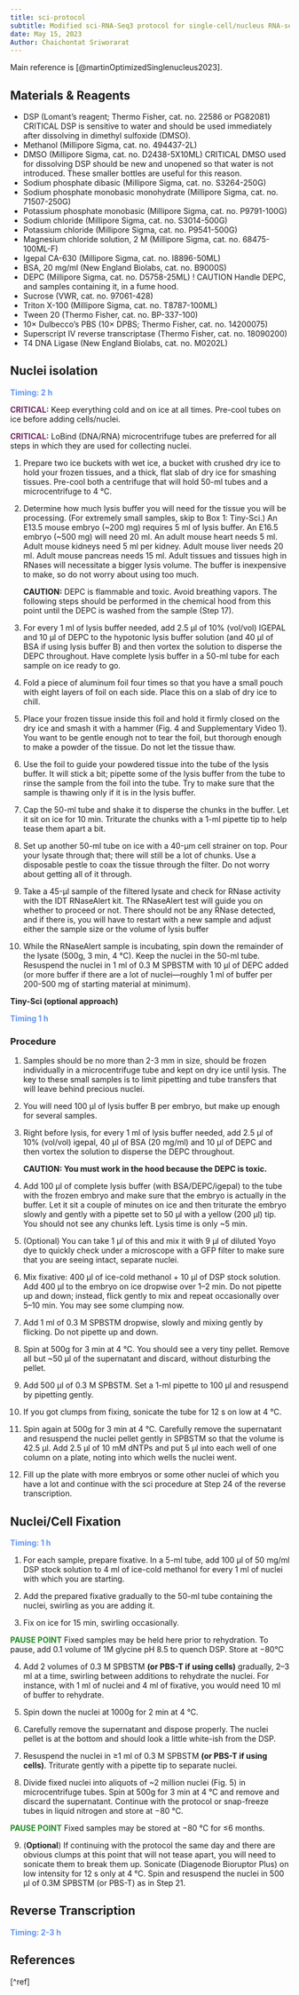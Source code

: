 ```yaml
---
title: sci-protocol
subtitle: Modified sci-RNA-Seq3 protocol for single-cell/nucleus RNA-seq
date: May 15, 2023
Author: Chaichontat Sriworarat
---
```


Main reference is [@martinOptimizedSinglenucleus2023].

## Materials & Reagents

- DSP (Lomant’s reagent; Thermo Fisher, cat. no. 22586 or PG82081) CRITICAL DSP is sensitive to water and should be used immediately after dissolving in dimethyl sulfoxide (DMSO).
- Methanol (Millipore Sigma, cat. no. 494437-2L)
- DMSO (Millipore Sigma, cat. no. D2438-5X10ML) CRITICAL DMSO used for dissolving DSP should be new and unopened so that water is not introduced. These smaller bottles are useful for this reason.
- Sodium phosphate dibasic (Millipore Sigma, cat. no. S3264-250G)
- Sodium phosphate monobasic monohydrate (Millipore Sigma, cat. no. 71507-250G)
- Potassium phosphate monobasic (Millipore Sigma, cat. no. P9791-100G)
- Sodium chloride (Millipore Sigma, cat. no. S3014-500G)
- Potassium chloride (Millipore Sigma, cat. no. P9541-500G)
- Magnesium chloride solution, 2 M (Millipore Sigma, cat. no. 68475-100ML-F)
- Igepal CA-630 (Millipore Sigma, cat. no. I8896-50ML)
- BSA, 20 mg/ml (New England Biolabs, cat. no. B9000S)
- DEPC (Millipore Sigma, cat. no. D5758-25ML) ! CAUTION Handle DEPC, and samples containing it, in a fume hood.
- Sucrose (VWR, cat. no. 97061-428)
- Triton X-100 (Millipore Sigma, cat. no. T8787-100ML)
- Tween 20 (Thermo Fisher, cat. no. BP-337-100)
- 10× Dulbecco’s PBS (10× DPBS; Thermo Fisher, cat. no. 14200075)
- Superscript IV reverse transcriptase (Thermo Fisher, cat. no. 18090200)
- T4 DNA Ligase (New England Biolabs, cat. no. M0202L)

## Nuclei isolation

**<span style="color: #6495ED;">Timing: 2 h</span>**


**<span style="color: #702963;">CRITICAL:</span>** Keep everything cold and on ice at all times. Pre-cool tubes on ice before adding cells/nuclei.


**<span style="color: #702963;">CRITICAL:</span>** LoBind (DNA/RNA) microcentrifuge tubes are preferred for all steps in which they are used for collecting nuclei.


1. Prepare two ice buckets with wet ice, a bucket with crushed dry ice to hold your frozen tissues, and a thick, flat slab of dry ice for smashing tissues.
   Pre-cool both a centrifuge that will hold 50-ml tubes and a microcentrifuge to 4 °C.

2. Determine how much lysis buffer you will need for the tissue you will be processing.
   (For extremely small samples, skip to Box 1: Tiny-Sci.)
   An E13.5 mouse embryo (~200 mg) requires 5 ml of lysis buffer. An E16.5 embryo (~500 mg) will need 20 ml. An adult mouse heart needs 5 ml.
   Adult mouse kidneys need 5 ml per kidney.
   Adult mouse liver needs 20 ml.
   Adult mouse pancreas needs 15 ml.
   Adult tissues and tissues high in RNases will necessitate a bigger lysis volume.
   The buffer is inexpensive to make, so do not worry about using too much.

   **CAUTION:** DEPC is flammable and toxic. Avoid breathing vapors. The following steps should be performed in the chemical hood from this point until the DEPC is washed from the sample (Step 17).

3. For every 1 ml of lysis buffer needed, add 2.5 μl of 10% (vol/vol) IGEPAL and 10 μl of DEPC to the hypotonic lysis buffer solution (and 40 μl of BSA if using lysis buffer B) and then vortex the solution to disperse the DEPC throughout.
   Have complete lysis buffer in a 50-ml tube for each sample on ice ready to go.

4. Fold a piece of aluminum foil four times so that you have a small pouch with eight layers of foil on each side.
   Place this on a slab of dry ice to chill.

5. Place your frozen tissue inside this foil and hold it firmly closed on the dry ice and smash it with a hammer (Fig. 4 and Supplementary Video 1).
   You want to be gentle enough not to tear the foil, but thorough enough to make a powder of the tissue. Do not let the tissue thaw.

6. Use the foil to guide your powdered tissue into the tube of the lysis buffer.
   It will stick a bit; pipette some of the lysis buffer from the tube to rinse the sample from the foil into the tube.
   Try to make sure that the sample is thawing only if it is in the lysis buffer.

7. Cap the 50-ml tube and shake it to disperse the chunks in the buffer.
   Let it sit on ice for 10 min. Triturate the chunks with a 1-ml pipette tip to help tease them apart a bit.

8. Set up another 50-ml tube on ice with a 40-μm cell strainer on top.
   Pour your lysate through that; there will still be a lot of chunks.
   Use a disposable pestle to coax the tissue through the filter.
   Do not worry about getting all of it through.

9. Take a 45-μl sample of the filtered lysate and check for RNase activity with the IDT RNaseAlert kit.
   The RNaseAlert test will guide you on whether to proceed or not.
   There should not be any RNase detected, and if there is, you will have to restart with a new sample and adjust either the sample size or the volume of lysis buffer

10. While the RNaseAlert sample is incubating, spin down the remainder of the lysate (500g, 3 min, 4 °C).
    Keep the nuclei in the 50-ml tube.
    Resuspend the nuclei in 1 ml of 0.3 M SPBSTM with 10 μl of DEPC added (or more buffer if there are a lot of nuclei—roughly 1 ml of buffer per 200-500 mg of starting material at minimum).

**Tiny-Sci (optional approach)**

**<span style="color: #6495ED;">Timing 1 h</span>**

### Procedure

1. Samples should be no more than 2-3 mm in size, should be frozen individually in a microcentrifuge tube and kept on dry ice until lysis. The key to these small samples is to limit pipetting    and tube transfers that will leave behind precious nuclei.

2. You will need 100 μl of lysis buffer B per embryo, but make up enough for several samples.

3. Right before lysis, for every 1 ml of lysis buffer needed, add 2.5 μl of 10% (vol/vol) igepal, 40 μl of BSA (20 mg/ml) and 10 μl of DEPC and then vortex the solution to disperse the DEPC throughout.

   **CAUTION: You must work in the hood because the DEPC is toxic.**

4. Add 100 μl of complete lysis buffer (with BSA/DEPC/igepal) to the tube with the frozen embryo and make sure that the embryo is actually in the buffer. Let it sit a couple of minutes on ice and then triturate the embryo slowly and gently with a pipette set to 50 μl with a yellow (200 μl) tip. You should not see any chunks left. Lysis time is only ~5 min.

5. (Optional) You can take 1 μl of this and mix it with 9 μl of diluted Yoyo dye to quickly check under a microscope with a GFP filter to make sure that you are seeing intact, separate nuclei.

6. Mix fixative: 400 μl of ice-cold methanol + 10 μl of DSP stock solution. Add 400 μl to the embryo on ice dropwise over 1–2 min. Do not pipette up and down; instead, flick gently to mix and repeat occasionally over 5–10 min. You may see some clumping now.

7. Add 1 ml of 0.3 M SPBSTM dropwise, slowly and mixing gently by flicking. Do not pipette up and down.

8. Spin at 500g for 3 min at 4 °C. You should see a very tiny pellet. Remove all but ~50 μl of the supernatant and discard, without disturbing the pellet.

9. Add 500 μl of 0.3 M SPBSTM. Set a 1-ml pipette to 100 μl and resuspend by pipetting gently.

10. If you got clumps from fixing, sonicate the tube for 12 s on low at 4 °C.

11. Spin again at 500g for 3 min at 4 °C. Carefully remove the supernatant and resuspend the nuclei pellet gently in SPBSTM so that the volume is 42.5 μl. Add 2.5 μl of 10 mM dNTPs and put 5 μl into each well of one column on a plate, noting into which wells the nuclei went.

12. Fill up the plate with more embryos or some other nuclei of which you have a lot and continue with the sci procedure at Step 24 of the reverse
transcription.

## Nuclei/Cell Fixation

**<span style="color: #6495ED;">Timing: 1 h</span>**

1. For each sample, prepare fixative. In a 5-ml tube, add 100 μl of 50 mg/ml DSP stock solution to 4 ml of ice-cold methanol for every 1 ml of nuclei with which you are starting.

2. Add the prepared fixative gradually to the 50-ml tube containing the nuclei, swirling as you are adding it.

3. Fix on ice for 15 min, swirling occasionally.

**<span style="color: #228B22;">PAUSE POINT</span>** Fixed samples may be held here prior to rehydration. To pause, add 0.1 volume of 1M glycine pH 8.5 to quench DSP. Store at −80°C

4. Add 2 volumes of 0.3 M SPBSTM **(or PBS-T if using cells)** gradually, 2–3 ml at a time, swirling between additions to rehydrate the nuclei. For instance, with 1 ml of nuclei and 4 ml of fixative, you would need 10 ml of buffer to rehydrate.

5. Spin down the nuclei at 1000g for 2 min at 4 °C.

6. Carefully remove the supernatant and dispose properly. The nuclei pellet is at the bottom and should look a little white-ish from the DSP.

7. Resuspend the nuclei in ≥1 ml of 0.3 M SPBSTM **(or PBS-T if using cells)**. Triturate gently with a pipette tip to separate nuclei.

8. Divide fixed nuclei into aliquots of ~2 million nuclei (Fig. 5) in microcentrifuge tubes. Spin at 500g for 3 min at 4 °C and remove and discard the supernatant. Continue with the protocol or snap-freeze tubes in liquid nitrogen and store at −80 °C.

**<span style="color: #228B22;">PAUSE POINT</span>** Fixed samples may be stored at −80 °C for ≤6 months.

9. (**Optional**) If continuing with the protocol the same day and there are obvious clumps at this point that will not tease apart, you will need to sonicate them to break them up. Sonicate (Diagenode Bioruptor Plus) on low intensity for 12 s only at 4 °C. Spin and resuspend the nuclei in 500 μl of 0.3M SPBSTM (or PBS-T) as in Step 21.

## Reverse Transcription

**<span style="color: #6495ED;">Timing: 2-3 h</span>**

## References

[^ref]
